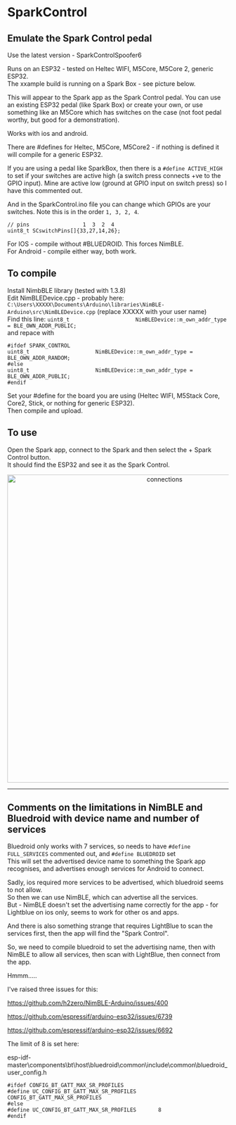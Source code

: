 # SparkControl
## Emulate the Spark Control pedal   

Use the latest version - SparkControlSpoofer6

Runs on an ESP32 - tested on Heltec WIFI, M5Core, M5Core 2, generic ESP32.   
The xxample build is running on a Spark Box - see picture below.   

This will appear to the Spark app as the Spark Control pedal.  You can use an existing ESP32 pedal (like Spark Box) or create your own, or use something like an M5Core which has switches on the case (not foot pedal worthy, but good for a demonstration).    

Works with ios and android.      

There are #defines for Heltec, M5Core, M5Core2 - if nothing is defined it will compile for a generic ESP32.

If you are using a pedal like SparkBox, then there is a ```#define ACTIVE_HIGH``` to set if your switches are active high (a switch press connects +ve to the GPIO input). Mine are active low (ground at GPIO input on switch press) so I have this commented out.   

And in the SparkControl.ino file you can change which GPIOs are your switches.  Note this is in the order ```1, 3, 2, 4```.
```
// pins                 1  3  2  4
uint8_t SCswitchPins[]{33,27,14,26}; 
```

For IOS - compile without #BLUEDROID. This forces NimBLE.    
For Android - compile either way, both work.    

## To compile       
Install NimbBLE library (tested with 1.3.8)   
Edit NimBLEDevice.cpp - probably here:  ```C:\Users\XXXXX\Documents\Arduino\libraries\NimBLE-Arduino\src\NimBLEDevice.cpp``` (replace XXXXX with your user name)   
Find this line:
``` uint8_t                     NimBLEDevice::m_own_addr_type = BLE_OWN_ADDR_PUBLIC; ```   
and repace with   
```
#ifdef SPARK_CONTROL
uint8_t                     NimBLEDevice::m_own_addr_type = BLE_OWN_ADDR_RANDOM;
#else
uint8_t                     NimBLEDevice::m_own_addr_type = BLE_OWN_ADDR_PUBLIC;
#endif
```   

Set your #define for the board you are using (Heltec WIFI, M5Stack Core, Core2, Stick, or nothing for generic ESP32).   
Then compile and upload.   

## To use   
Open the Spark app, connect to the Spark and then select the + Spark Control button.    
It should find the ESP32 and see it as the Spark Control.    


<p align="center">
  <img src="https://github.com/paulhamsh/SparkControl/blob/main/SparkBoxSparkControl.jpg" width="700" title="connections">
</p>


-------------------------------------------
## Comments on the limitations in NimBLE and Bluedroid with device name and number of services   

Bluedroid only works with 7 services, so needs to have ```#define FULL_SERVICES``` commented out, and ```#define BLUEDROID``` set  
This will set the advertised device name to something the Spark app recognises, and advertises enough services for Android to connect.   

Sadly, ios required more services to be advertised, which bluedroid seems to not allow.   
So then we can use NimBLE, which can advertise all the services.   
But - NimBLE doesn't set the advertising name correctly for the app - for Lightblue on ios only, seems to work for other os and apps.   

And there is also something strange that requires LightBlue to scan the services first, then the app will find the "Spark Control".   

So, we need to compile bluedroid to set the advertising name, then with NimBLE to allow all services, then scan with LightBlue, then connect from the app.   

Hmmm.....    

I've raised three issues for this:     

https://github.com/h2zero/NimBLE-Arduino/issues/400   

https://github.com/espressif/arduino-esp32/issues/6739

https://github.com/espressif/arduino-esp32/issues/6692

The limit of 8 is set here:

esp-idf-master\components\bt\host\bluedroid\common\include\common\bluedroid_user_config.h

```
#ifdef CONFIG_BT_GATT_MAX_SR_PROFILES
#define UC_CONFIG_BT_GATT_MAX_SR_PROFILES       CONFIG_BT_GATT_MAX_SR_PROFILES
#else
#define UC_CONFIG_BT_GATT_MAX_SR_PROFILES       8
#endif
```
